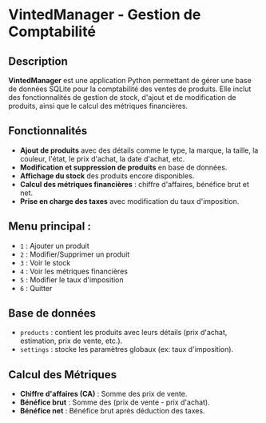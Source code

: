 # VintedManager - Gestion de Comptabilité

## Description
**VintedManager** est une application Python permettant de gérer une base de données SQLite pour la comptabilité des ventes de produits. Elle inclut des fonctionnalités de gestion de stock, d'ajout et de modification de produits, ainsi que le calcul des métriques financières.

## Fonctionnalités
- **Ajout de produits** avec des détails comme le type, la marque, la taille, la couleur, l'état, le prix d'achat, la date d'achat, etc.
- **Modification et suppression de produits** en base de données.
- **Affichage du stock** des produits encore disponibles.
- **Calcul des métriques financières** : chiffre d'affaires, bénéfice brut et net.
- **Prise en charge des taxes** avec modification du taux d'imposition.

## Menu principal :
   - `1` : Ajouter un produit
   - `2` : Modifier/Supprimer un produit
   - `3` : Voir le stock
   - `4` : Voir les métriques financières
   - `5` : Modifier le taux d'imposition
   - `6` : Quitter

## Base de données
- `products` : contient les produits avec leurs détails (prix d'achat, estimation, prix de vente, etc.).
- `settings` : stocke les paramètres globaux (ex: taux d'imposition).

## Calcul des Métriques
- **Chiffre d'affaires (CA)** : Somme des prix de vente.
- **Bénéfice brut** : Somme des (prix de vente - prix d'achat).
- **Bénéfice net** : Bénéfice brut après déduction des taxes.

